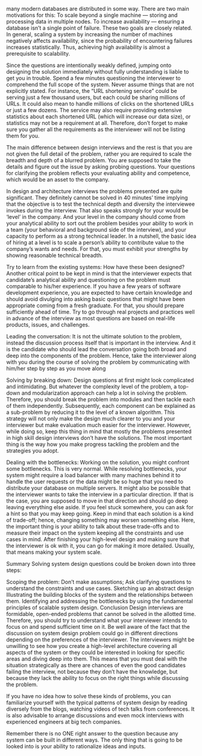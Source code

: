 many modern databases are distributed in some way. There are two main motivations for this:
To scale beyond a single machine — storing and processing data in multiple nodes.
To increase availability — ensuring a database isn’t a single point of failure.
These two goals are closely related. In general, scaling a system by increasing the number of machines negatively affects availability, since the probability of encountering failures increases statistically. Thus, achieving high availability is almost a prerequisite to scalability.

Since the questions are intentionally weakly defined, jumping onto designing the solution immediately without fully understanding is liable to get you in trouble. Spend a few minutes questioning the interviewer to comprehend the full scope of the system. Never assume things that are not explicitly stated. For instance, the “URL shortening service” could be serving just a few thousand users, but each could be sharing millions of URLs. It could also mean to handle millions of clicks on the shortened URLs or just a few dozens. The service may also require providing extensive statistics about each shortened URL (which will increase our data size), or statistics may not be a requirement at all. Therefore, don’t forget to make sure you gather all the requirements as the interviewer will not be listing them for you.

The main difference between design interviews and the rest is that you are not given the full detail of the problem, rather you are required to scale the breadth and depth of a blurred problem. You are supposed to take the details and figure out the issue by asking probing questions. Your questions for clarifying the problem reflects your evaluating ability and competence, which would be an asset to the company.

In design and architecture interviews the problems presented are quite significant. They definitely cannot be solved in 40 minutes’ time implying that the objective is to test the technical depth and diversity the interviewee invokes during the interview. That also speaks strongly for your would be ‘level’ in the company. And your level in the company should come from your analytical ability to sort out the problem besides your ability to work in a team (your behavioral and background side of the interview), and your capacity to perform as a strong technical leader. In a nutshell, the basic idea of hiring at a level is to scale a person’s ability to contribute value to the company’s wants and needs. For that, you must exhibit your strengths by showing reasonable technical breadth.

Try to learn from the existing systems: How have these been designed? Another critical point to be kept in mind is that the interviewer expects that candidate’s analytical ability and questioning on the problem must comparable to his/her experience. If you have a few years of software development experience, you are expected to have certain knowledge and should avoid divulging into asking basic questions that might have been appropriate coming from a fresh graduate. For that, you should prepare sufficiently ahead of time. Try to go through real projects and practices well in advance of the interview as most questions are based on real-life products, issues, and challenges.

Leading the conversation: It is not the ultimate solution to the problem, instead the discussion process itself that is important in the interview. And it is the candidate who should lead the conversation going both broad and deep into the components of the problem. Hence, take the interviewer along with you during the course of solving the problem by communicating with him/her step by step as you move along

Solving by breaking down: Design questions at first might look complicated and intimidating. But whatever the complexity level of the problem, a top-down and modularization approach can help a lot in solving the problem. Therefore, you should break the problem into modules and then tackle each of them independently. Subsequently, each component can be explained as a sub-problem by reducing it to the level of a known algorithm. This strategy will not only make the design much clearer to you and your interviewer but make evaluation much easier for the interviewer. However, while doing so, keep this thing in mind that mostly the problems presented in high skill design interviews don’t have the solutions. The most important thing is the way how you make progress tackling the problem and the strategies you adopt.

Dealing with the bottlenecks: Working on the solution, you might confront some bottlenecks. This is very normal. While resolving bottlenecks, your system might require a load balancer with many machines behind it to handle the user requests or the data might be so huge that you need to distribute your database on multiple servers. It might also be possible that the interviewer wants to take the interview in a particular direction. If that is the case, you are supposed to move in that direction and should go deep leaving everything else aside. If you feel stuck somewhere, you can ask for a hint so that you may keep going. Keep in mind that each solution is a kind of trade-off; hence, changing something may worsen something else. Here, the important thing is your ability to talk about these trade-offs and to measure their impact on the system keeping all the constraints and use cases in mind. After finishing your high-level design and making sure that the interviewer is ok with it, you can go for making it more detailed. Usually, that means making your system scale.

Summary
Solving system design questions could be broken down into three steps:

Scoping the problem: Don’t make assumptions; Ask clarifying questions to understand the constraints and use cases.
Sketching up an abstract design Illustrating the building blocks of the system and the relationships between them.
Identifying and addressing the bottlenecks by using the fundamental principles of scalable system design.
Conclusion
Design interviews are formidable, open-ended problems that cannot be solved in the allotted time. Therefore, you should try to understand what your interviewer intends to focus on and spend sufficient time on it. Be well aware of the fact that the discussion on system design problem could go in different directions depending on the preferences of the interviewer. The interviewers might be unwilling to see how you create a high-level architecture covering all aspects of the system or they could be interested in looking for specific areas and diving deep into them. This means that you must deal with the situation strategically as there are chances of even the good candidates failing the interview, not because they don’t have the knowledge, but because they lack the ability to focus on the right things while discussing the problem.

If you have no idea how to solve these kinds of problems, you can familiarize yourself with the typical patterns of system design by reading diversely from the blogs, watching videos of tech talks from conferences. It is also advisable to arrange discussions and even mock interviews with experienced engineers at big tech companies.

Remember there is no ONE right answer to the question because any system can be built in different ways. The only thing that is going to be looked into is your ability to rationalize ideas and inputs.